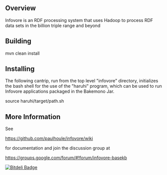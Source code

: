Overview
--------

Infovore is an RDF processing system that uses Hadoop to process RDF data
sets in the billion triple range and beyond

Building
--------

mvn clean install

Installing
----------

The following cantrip, run from the top level "infovore" directory, initializes the bash shell
for the use of the "haruhi" program,  which can be used to run Infovore applications
packaged in the Bakemono Jar.

source haruhi/target/path.sh

More Information
----------------

See 

https://github.com/paulhoule/infovore/wiki 

for documentation and join the discussion group at

https://groups.google.com/forum/#!forum/infovore-basekb



[![Bitdeli Badge](https://d2weczhvl823v0.cloudfront.net/paulhoule/infovore/trend.png)](https://bitdeli.com/free "Bitdeli Badge")

